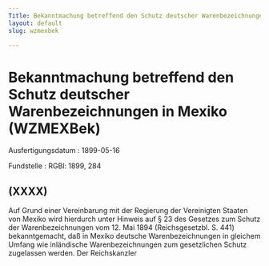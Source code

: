```yaml
---
Title: Bekanntmachung betreffend den Schutz deutscher Warenbezeichnungen in Mexiko
layout: default
slug: wzmexbek

---
```


# Bekanntmachung betreffend den Schutz deutscher Warenbezeichnungen in Mexiko (WZMEXBek)

Ausfertigungsdatum
:   1899-05-16

Fundstelle
:   RGBl: 1899, 284



## (XXXX)

Auf Grund einer Vereinbarung mit der Regierung der Vereinigten Staaten
von Mexiko wird hierdurch unter Hinweis auf § 23 des Gesetzes zum
Schutz der Warenbezeichnungen vom 12. Mai 1894 (Reichsgesetzbl. S.
441) bekanntgemacht, daß in Mexiko deutsche Warenbezeichnungen in
gleichem Umfang wie inländische Warenbezeichnungen zum gesetzlichen
Schutz zugelassen werden.
Der Reichskanzler

